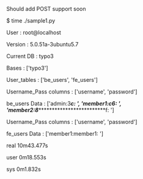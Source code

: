 
Should add POST support soon

$ time ./sample1.py 

User : root@localhost

Version : 5.0.51a-3ubuntu5.7

Current DB : typo3

Bases : ['typo3']

User_tables : ['be_users', 'fe_users']

Username_Pass columns : ['username', 'password']

be_users Data : ['admin:3******************************c: ', 'member1:c*************************6: ', 'member2:8******************************f: ']

Username_Pass columns : ['username', 'password']

fe_users Data : ['member1:member1: ']

real	10m43.477s

user	0m18.553s

sys	0m1.832s


